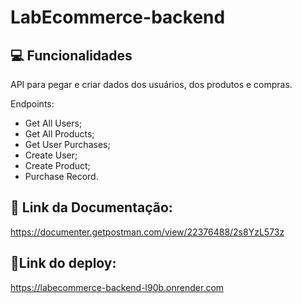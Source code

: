 # LabEcommerce-backend

## 💻 Funcionalidades

API para pegar e criar dados dos usuários, dos produtos e compras.

Endpoints:

- Get All Users;
- Get All Products;
- Get User Purchases;
- Create User;
- Create Product;
- Purchase Record.


## 🔗 Link da Documentação:

https://documenter.getpostman.com/view/22376488/2s8YzL573z

## 🔗Link do deploy:

https://labecommerce-backend-l90b.onrender.com

